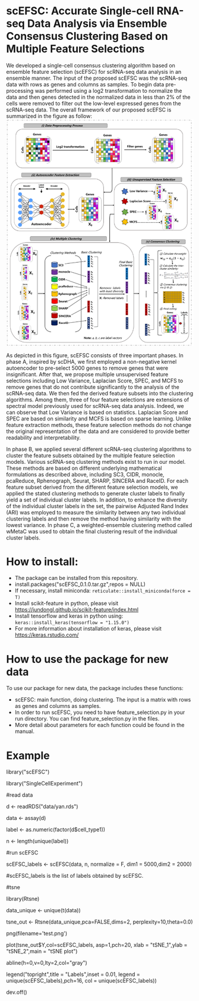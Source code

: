 # scEFSC: Accurate Single-cell RNA-seq Data Analysis via Ensemble Consensus Clustering Based on Multiple Feature Selections
We developed a single-cell consensus clustering algorithm based on ensemble feature selection (scEFSC) for scRNA-seq data analysis in an ensemble manner. The input of the proposed scEFSC was the scRNA-seq data with rows as genes and columns as samples. To begin data pre-processing was performed using a log2 transformation to normalize the data and then genes detected in the normalized data in less than 2% of the cells were removed to filter out the low-level expressed genes from the scRNA-seq data. The overall framework of our proposed scEFSC is summarized in the figure as follow:
![Image text](https://raw.githubusercontent.com/Conan-Bian/scEFSC/main/img/scEFSC.png) 

As depicted in this figure, scEFSC consists of three important phases. In phase A, inspired by scDHA, we first employed a non-negative kernel autoencoder to pre-select 5000 genes to remove genes that were insignificant. After that, we propose multiple unsupervised feature selections including Low Variance, Laplacian Score, SPEC, and MCFS to remove genes that do not contribute significantly to the analysis of the scRNA-seq data. We then fed the derived feature subsets into the clustering algorithms. Among them, three of four feature selections are extensions of spectral model previously used for scRNA-seq data analysis. Indeed, we can observe that Low Variance is based on statistics. Laplacian Score and SPEC are based on similarity and MCFS is based on sparse learning. Unlike feature extraction methods, these feature selection methods do not change the original representation of the data and are considered to provide better readability and interpretability. 

In phase B, we applied several different scRNA-seq clustering algorithms to cluster the feature subsets obtained by the multiple feature selection models. Various scRNA-seq clustering methods exist to run in our model. These methods are based on different underlying mathematical formulations as described above, including SC3, CIDR, monocle, pcaReduce, Rphenograph, Seurat, SHARP, SINCERA and RaceID. For each feature subset derived from the different feature selection models, we applied the stated clustering methods to generate cluster labels to finally yield a set of individual cluster labels. In addition, to enhance the diversity of the individual cluster labels in the set, the pairwise Adjusted Rand Index (ARI) was employed to measure the similarity between any two individual clustering labels and then remove the method having similarity with the lowest variance. In phase C, a weighted-ensemble clustering method called wMetaC was used to obtain the final clustering result of the individual cluster labels.

# How to install:
- The package can be installed from this repository.
- install.packages("scEFSC_0.1.0.tar.gz",repos = NULL)
- If necessary, install miniconda: `reticulate::install_miniconda(force = T)`
- Install scikit-feature in python,  please visit https://jundongl.github.io/scikit-feature/index.html
- Install tensorflow and keras in python using: `keras::install_keras(tensorflow = "1.15.0")`
- For more information about installation of keras, please visit https://keras.rstudio.com/

# How to use the package for new data 
To use our package for new data, the package includes these functions:  
- scEFSC: main function, doing clustering. The input is a matrix with rows as genes and columns as samples.
- In order to run scEFSC, you need to have feature_selection.py in your run directory. You can find feature_selection.py in the files.
- More detail about parameters for each function could be found in the manual.

# Example
library("scEFSC")

library("SingleCellExperiment")

#read data

d <- readRDS("data/yan.rds")

data <- assay(d)

label <- as.numeric(factor(d$cell_type1))

n <- length(unique(label))

#run scEFSC

scEFSC_labels <- scEFSC(data, n, normalize = F, dim1 = 5000,dim2 = 2000)

#scEFSC_labels is the list of labels obtained by scEFSC.



#tsne

library(Rtsne)

data_unique <- unique(t(data))

tsne_out <- Rtsne(data_unique,pca=FALSE,dims=2,
                  perplexity=10,theta=0.0)
                  
png(filename='test.png')

plot(tsne_out$Y,col=scEFSC_labels, asp=1,pch=20,
     xlab = "tSNE_1",ylab = "tSNE_2",main = "tSNE plot")
     
abline(h=0,v=0,lty=2,col="gray")

legend("topright",title = "Labels",inset = 0.01,
       legend = unique(scEFSC_labels),pch=16,
       col = unique(scEFSC_labels))
       
dev.off()
